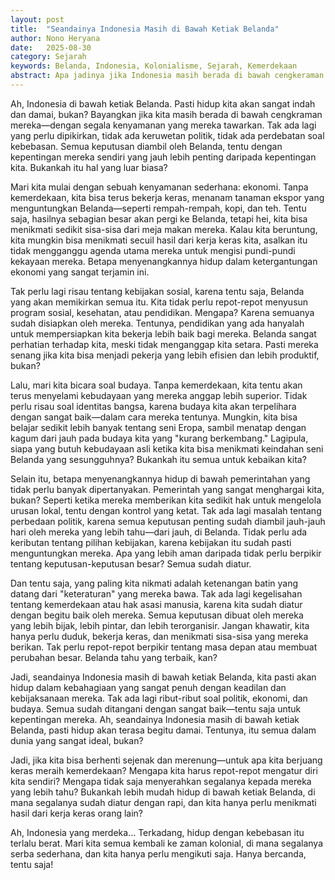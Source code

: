 ```yaml
---
layout: post
title:  "Seandainya Indonesia Masih di Bawah Ketiak Belanda"
author: Nono Heryana
date:   2025-08-30
category: Sejarah
keywords: Belanda, Indonesia, Kolonialisme, Sejarah, Kemerdekaan
abstract: Apa jadinya jika Indonesia masih berada di bawah cengkeraman Belanda? 
---
```


Ah, Indonesia di bawah ketiak Belanda. Pasti hidup kita akan sangat indah dan damai, bukan? Bayangkan jika kita masih berada di bawah cengkraman mereka—dengan segala kenyamanan yang mereka tawarkan. Tak ada lagi yang perlu dipikirkan, tidak ada keruwetan politik, tidak ada perdebatan soal kebebasan. Semua keputusan diambil oleh Belanda, tentu dengan kepentingan mereka sendiri yang jauh lebih penting daripada kepentingan kita. Bukankah itu hal yang luar biasa?

Mari kita mulai dengan sebuah kenyamanan sederhana: ekonomi. Tanpa kemerdekaan, kita bisa terus bekerja keras, menanam tanaman ekspor yang menguntungkan Belanda—seperti rempah-rempah, kopi, dan teh. Tentu saja, hasilnya sebagian besar akan pergi ke Belanda, tetapi hei, kita bisa menikmati sedikit sisa-sisa dari meja makan mereka. Kalau kita beruntung, kita mungkin bisa menikmati secuil hasil dari kerja keras kita, asalkan itu tidak mengganggu agenda utama mereka untuk mengisi pundi-pundi kekayaan mereka. Betapa menyenangkannya hidup dalam ketergantungan ekonomi yang sangat terjamin ini.

Tak perlu lagi risau tentang kebijakan sosial, karena tentu saja, Belanda yang akan memikirkan semua itu. Kita tidak perlu repot-repot menyusun program sosial, kesehatan, atau pendidikan. Mengapa? Karena semuanya sudah disiapkan oleh mereka. Tentunya, pendidikan yang ada hanyalah untuk mempersiapkan kita bekerja lebih baik bagi mereka. Belanda sangat perhatian terhadap kita, meski tidak menganggap kita setara. Pasti mereka senang jika kita bisa menjadi pekerja yang lebih efisien dan lebih produktif, bukan?

Lalu, mari kita bicara soal budaya. Tanpa kemerdekaan, kita tentu akan terus menyelami kebudayaan yang mereka anggap lebih superior. Tidak perlu risau soal identitas bangsa, karena budaya kita akan terpelihara dengan sangat baik—dalam cara mereka tentunya. Mungkin, kita bisa belajar sedikit lebih banyak tentang seni Eropa, sambil menatap dengan kagum dari jauh pada budaya kita yang "kurang berkembang." Lagipula, siapa yang butuh kebudayaan asli ketika kita bisa menikmati keindahan seni Belanda yang sesungguhnya? Bukankah itu semua untuk kebaikan kita?

Selain itu, betapa menyenangkannya hidup di bawah pemerintahan yang tidak perlu banyak dipertanyakan. Pemerintah yang sangat menghargai kita, bukan? Seperti ketika mereka memberikan kita sedikit hak untuk mengelola urusan lokal, tentu dengan kontrol yang ketat. Tak ada lagi masalah tentang perbedaan politik, karena semua keputusan penting sudah diambil jauh-jauh hari oleh mereka yang lebih tahu—dari jauh, di Belanda. Tidak perlu ada keributan tentang pilihan kebijakan, karena kebijakan itu sudah pasti menguntungkan mereka. Apa yang lebih aman daripada tidak perlu berpikir tentang keputusan-keputusan besar? Semua sudah diatur.

Dan tentu saja, yang paling kita nikmati adalah ketenangan batin yang datang dari "keteraturan" yang mereka bawa. Tak ada lagi kegelisahan tentang kemerdekaan atau hak asasi manusia, karena kita sudah diatur dengan begitu baik oleh mereka. Semua keputusan dibuat oleh mereka yang lebih bijak, lebih pintar, dan lebih terorganisir. Jangan khawatir, kita hanya perlu duduk, bekerja keras, dan menikmati sisa-sisa yang mereka berikan. Tak perlu repot-repot berpikir tentang masa depan atau membuat perubahan besar. Belanda tahu yang terbaik, kan?

Jadi, seandainya Indonesia masih di bawah ketiak Belanda, kita pasti akan hidup dalam kebahagiaan yang sangat penuh dengan keadilan dan kebijaksanaan mereka. Tak ada lagi ribut-ribut soal politik, ekonomi, dan budaya. Semua sudah ditangani dengan sangat baik—tentu saja untuk kepentingan mereka. Ah, seandainya Indonesia masih di bawah ketiak Belanda, pasti hidup akan terasa begitu damai. Tentunya, itu semua dalam dunia yang sangat ideal, bukan?

Jadi, jika kita bisa berhenti sejenak dan merenung—untuk apa kita berjuang keras meraih kemerdekaan? Mengapa kita harus repot-repot mengatur diri kita sendiri? Mengapa tidak saja menyerahkan segalanya kepada mereka yang lebih tahu? Bukankah lebih mudah hidup di bawah ketiak Belanda, di mana segalanya sudah diatur dengan rapi, dan kita hanya perlu menikmati hasil dari kerja keras orang lain?

Ah, Indonesia yang merdeka... Terkadang, hidup dengan kebebasan itu terlalu berat. Mari kita semua kembali ke zaman kolonial, di mana segalanya serba sederhana, dan kita hanya perlu mengikuti saja. Hanya bercanda, tentu saja!

